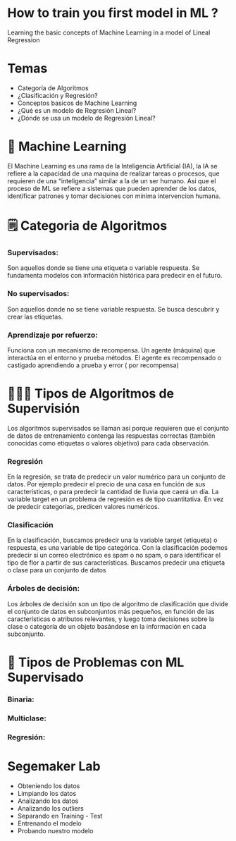 # How to train you first model in ML ?

Learning the basic concepts of Machine Learning in a model of Lineal Regression

# Temas

* Categoría de Algoritmos
* ¿Clasificación y Regresión?
* Conceptos basicos de Machine Learning
* ¿Qué es un modelo de Regresión Lineal?
* ¿Dónde se usa un modelo de Regresión Lineal?

# 🧠 Machine Learning

El Machine Learning es una rama de la Inteligencia Artificial (IA), la IA se refiere a la capacidad de una maquina de realizar tareas o procesos, que requieren de una “inteligencia” similar a la de un ser humano. Asi que el proceso de ML se refiere a sistemas que pueden aprender de los datos, identificar patrones y tomar decisiones con minima intervencion humana.

# :spiral_notepad: Categoria de Algoritmos

### Supervisados:

Son aquellos donde se tiene una etiqueta o variable respuesta. Se fundamenta modelos con información histórica para predecir en el futuro. 

### No supervisados: 

Son aquellos donde no se tiene variable respuesta. Se busca descubrir y crear las etiquetas.

### Aprendizaje por refuerzo: 

Funciona con un mecanismo de recompensa. Un agente (máquina) que interactúa en el entorno y prueba métodos. El agente es recompensado o castigado aprendiendo a prueba y error ( por recompensa)

# 👨🏻‍💻 Tipos de Algoritmos de Supervisión

Los algoritmos supervisados se llaman así porque requieren que el conjunto de datos de entrenamiento contenga las respuestas correctas (también conocidas como etiquetas o valores objetivo) para cada observación. 

### Regresión

En la regresión, se trata de predecir un valor numérico para un conjunto de datos. Por ejemplo predecir el precio de una casa en función de sus características, o para predecir la cantidad de lluvia que caerá un día. La variable target en un problema de regresión es de tipo cuantitativa. En vez de predecir categorías, predicen valores numéricos. 

### Clasificación

En la clasificación, buscamos predecir una la variable target (etiqueta) o respuesta, es una variable de tipo categórica. Con la clasificación podemos predecir si un correo electrónico es spam o no spam, o para identificar el tipo de flor a partir de sus características. Buscamos predecir una etiqueta o clase para un conjunto de datos

### Árboles de decisión:

Los árboles de decisión son un tipo de algoritmo de clasificación que divide el conjunto de datos en subconjuntos más pequeños, en función de las características o atributos relevantes, y luego toma decisiones sobre la clase o categoría de un objeto basándose en la información en cada subconjunto.


# 🎲 Tipos de Problemas con ML Supervisado

### Binaria:

### Multiclase:

### Regresión:






# Segemaker Lab

* Obteniendo los datos
* Limpiando los datos
* Analizando los datos
* Analizando los outliers
* Separando en Training - Test
* Entrenando el modelo
* Probando nuestro modelo
